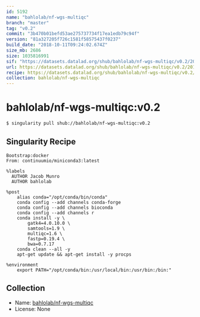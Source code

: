 ```yaml
---
id: 5192
name: "bahlolab/nf-wgs-multiqc"
branch: "master"
tag: "v0.2"
commit: "3b470b01befd53ae275737734f17ea1edb79c94f"
version: "81a327205f726c1581f58575437f0237"
build_date: "2018-10-11T09:24:02.674Z"
size_mb: 2686
size: 1035816991
sif: "https://datasets.datalad.org/shub/bahlolab/nf-wgs-multiqc/v0.2/2018-10-11-3b470b01-81a32720/81a327205f726c1581f58575437f0237.simg"
url: https://datasets.datalad.org/shub/bahlolab/nf-wgs-multiqc/v0.2/2018-10-11-3b470b01-81a32720/
recipe: https://datasets.datalad.org/shub/bahlolab/nf-wgs-multiqc/v0.2/2018-10-11-3b470b01-81a32720/Singularity
collection: bahlolab/nf-wgs-multiqc
---
```


# bahlolab/nf-wgs-multiqc:v0.2

```bash
$ singularity pull shub://bahlolab/nf-wgs-multiqc:v0.2
```

## Singularity Recipe

```singularity
Bootstrap:docker
From: continuumio/miniconda3:latest

%labels
  AUTHOR Jacob Munro
  AUTHOR bahlolab

%post
    alias conda="/opt/conda/bin/conda"
    conda config --add channels conda-forge
    conda config --add channels bioconda
    conda config --add channels r
    conda install -y \
        gatk4=4.0.10.0 \
        samtools=1.9 \
        multiqc=1.6 \
        fastp=0.19.4 \
        bwa=0.7.17
    conda clean --all -y
    apt-get update && apt-get install -y procps

%environment
    export PATH="/opt/conda/bin:/usr/local/bin:/usr/bin:/bin:"
```

## Collection

 - Name: [bahlolab/nf-wgs-multiqc](https://github.com/bahlolab/nf-wgs-multiqc)
 - License: None

